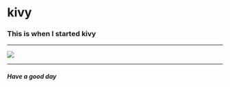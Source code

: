 # kivy
### This is when I started kivy
<hr>
<img src="https://miro.medium.com/max/785/1*NfDLXFFLp79soRwo7nPifQ.png">

<hr>

<h5>Have a good day</h5>
